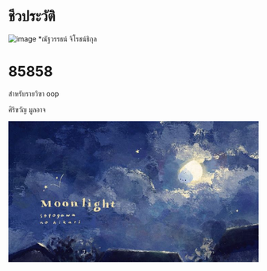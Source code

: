 # ชีวประวัติ
![image](https://i.pinimg.com/originals/c2/7c/e5/c27ce5d2a992641388f66364ddbec2f1.jpg) 
  *ณัฐวรรธน์ จิโรชน์ธิกุล
# 85858

สำหรับรายวิฃา oop

ศิริขวัญ มูลอาจ

![download banner](banner.jpg)
